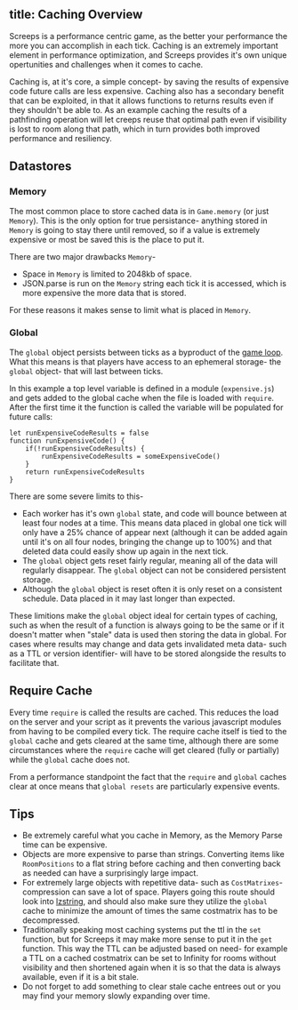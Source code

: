 title: Caching Overview
---

Screeps is a performance centric game, as the better your performance the more you can accomplish in each tick. Caching is an extremely important element in performance optimization, and Screeps provides it's own unique opertunities and challenges when it comes to cache.

Caching is, at it's core, a simple concept- by saving the results of expensive code future calls are less expensive. Caching also has a secondary benefit that can be exploited, in that it allows functions to returns results even if they shouldn't be able to. As an example caching the results of a pathfinding operation will let creeps reuse that optimal path even if visibility is lost to room along that path, which in turn provides both improved performance and resiliency.

## Datastores

### Memory

The most common place to store cached data is in `Game.memory` (or just `Memory`). This is the only option for true persistance- anything stored in `Memory` is going to stay there until removed, so if a value is extremely expensive or most be saved this is the place to put it.

There are two major drawbacks `Memory`-

*   Space in `Memory` is limited to 2048kb of space.
*   JSON.parse is run on the `Memory` string each tick it is accessed, which is more expensive the more data that is stored.

For these reasons it makes sense to limit what is placed in `Memory`.


### Global

The `global` object persists between ticks as a byproduct of the [game loop]('/game-loop.html'). What this means is that players have access to an ephemeral storage- the `global` object- that will last between ticks.

In this example a top level variable is defined in a module (`expensive.js`) and gets added to the global cache when the file is loaded with `require`. After the first time it the function is called the variable will be populated for future calls:

    let runExpensiveCodeResults = false
    function runExpensiveCode() {
        if(!runExpensiveCodeResults) {
            runExpensiveCodeResults = someExpensiveCode()
        }
        return runExpensiveCodeResults
    }


There are some severe limits to this-

*   Each worker has it's own `global` state, and code will bounce between at least four nodes at a time. This means data placed in global one tick will only have a 25% chance of appear next (although it can be added again until it's on all four nodes, bringing the change up to 100%) and that deleted data could easily show up again in the next tick.
*   The `global` object gets reset fairly regular, meaning all of the data will regularly disappear. The `global` object can not be considered persistent storage.
* Although the `global` object is reset often it is only reset on a consistent schedule. Data placed in it may last longer than expected.

These limitions make the `global` object ideal for certain types of caching, such as when the result of a function is always going to be the same or if it doesn't matter when "stale" data is used then storing the data in global. For cases where results may change and data gets invalidated meta data- such as a TTL or version identifier- will have to be stored alongside the results to facilitate that.


## Require Cache

Every time `require` is called the results are cached. This reduces the load on the server and your script as it prevents the various javascript modules from having to be compiled every tick. The require cache itself is tied to the `global` cache and gets cleared at the same time, although there are some circumstances where the `require` cache will get cleared (fully or partially) while the `global` cache does not.

From a performance standpoint the fact that the `require` and `global` caches clear at once means that `global resets` are particularly expensive events.


## Tips

*   Be extremely careful what you cache in Memory, as the Memory Parse time can be expensive.
*   Objects are more expensive to parse than strings. Converting items like `RoomPositions` to a flat string before caching and then converting back as needed can have a surprisingly large impact.
*   For extremely large objects with repetitive data- such as `CostMatrixes`- compression can save a lot of space. Players going this route should look into [lzstring](http://pieroxy.net/blog/pages/lz-string/index.html), and should also make sure they utilize the `global` cache to minimize the amount of times the same costmatrix has to be decompressed.
*   Traditionally speaking most caching systems put the ttl in the `set` function, but for Screeps it may make more sense to put it in the `get` function. This way the TTL can be adjusted based on need- for example a TTL on a cached costmatrix can be set to Infinity for rooms without visibility and then shortened again when it is so that the data is always available, even if it is a bit stale.
*    Do not forget to add something to clear stale cache entrees out or you may find your memory slowly expanding over time.